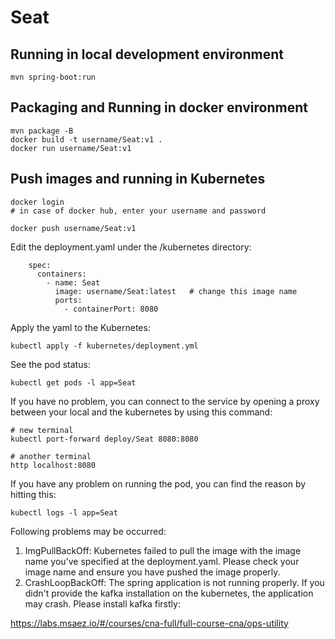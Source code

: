# Seat

## Running in local development environment

```
mvn spring-boot:run
```

## Packaging and Running in docker environment

```
mvn package -B
docker build -t username/Seat:v1 .
docker run username/Seat:v1
```

## Push images and running in Kubernetes

```
docker login 
# in case of docker hub, enter your username and password

docker push username/Seat:v1
```

Edit the deployment.yaml under the /kubernetes directory:
```
    spec:
      containers:
        - name: Seat
          image: username/Seat:latest   # change this image name
          ports:
            - containerPort: 8080

```

Apply the yaml to the Kubernetes:
```
kubectl apply -f kubernetes/deployment.yml
```

See the pod status:
```
kubectl get pods -l app=Seat
```

If you have no problem, you can connect to the service by opening a proxy between your local and the kubernetes by using this command:
```
# new terminal
kubectl port-forward deploy/Seat 8080:8080

# another terminal
http localhost:8080
```

If you have any problem on running the pod, you can find the reason by hitting this:
```
kubectl logs -l app=Seat
```

Following problems may be occurred:

1. ImgPullBackOff:  Kubernetes failed to pull the image with the image name you've specified at the deployment.yaml. Please check your image name and ensure you have pushed the image properly.
1. CrashLoopBackOff: The spring application is not running properly. If you didn't provide the kafka installation on the kubernetes, the application may crash. Please install kafka firstly:

https://labs.msaez.io/#/courses/cna-full/full-course-cna/ops-utility

